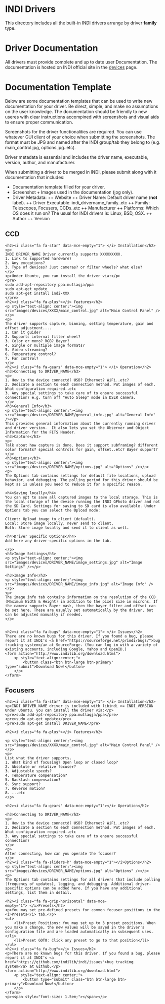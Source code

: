 # INDI Drivers

This directory includes all the built-in INDI drivers arrange by driver **family** type.

# Driver Documentation

All drivers must provide complete and up to date user Documentation. The documentation is hosted on INDI official site in the [devices](https://indilib.org/devices.html) page.

# Documentation Template

Below are some documentation templates that can be used to write new documentation for your driver. Be direct, simple, and make no assumptions on the user knowledge. The documentation should be friendly to new useres with clear instructions accompined with screenshots and visual aids to ensure proper communication.

Screenshots for the driver functionalities are required. You can use whatever GUI client of your choice when submitting the screenshots. The format must be JPG and named after the INDI group/tab they belong to (e.g. main_control.jpg, options.jpg..etc).

Driver metadata is essential and includes the driver name, executable, version, author, and manufacturer.

When submitting a driver to be merged in INDI, please submit along with it documentation that includes:

+ Documentation template filled for your driver.
+ Screenshot + Images used in the documentation (jpg only).
+ Driver Metadata:
++ Website
++ Driver Name: Default driver name (**not** label).
++ Driver Executable: indi_drivername_family..etc
++ Family: Telescopes, Focusers, CCDs..etc
++ Manufacturer
++ Platforms: Which OS does it run on? The usual for INDI drivers is: Linux, BSD, OSX.
++ Author
++ Version

## CCD

```
<h2><i class="fa fa-star" data-mce-empty="1"> </i> Installation</h2>
<p>
INDI DRIVER_NAME Driver currently supports XXXXXXXXX.
1. Link to supported hardware?
2. Any exceptions?
3. Type of devices? Just cameras? or filter wheels? what else?
</p>
<p>Under Ubuntu, you can install the driver via:</p>
<pre>
sudo add-apt-repository ppa:mutlaqja/ppa
sudo apt-get update
sudo apt-get install indi-XXX
</pre>
<h2><i class="fa fa-plus"></i> Features</h2>
<p style="text-align: center;"><img src="images/devices/XXXX/main_control.jpg" alt="Main Control Panel" /></p>
<p>
The driver supports capture, binning, setting temperature, gain and offset adjustment....
1. Can it guide?
2. Supports internal filter wheel?
3. Color or mono? RGB? Bayer?
4. Single or multiple image formats?
5. Video streaming?
6. Temperature control?
7. Fan control?
</p>
<h2><i class="fa fa-gears" data-mce-empty="1"> </i> Operation</h2>
<h3>Connecting to DRIVER_NAME</h3>
<p>
1. How is the device connectd? USB? Ethernet? WiFi..etc?
2. Dedicate a section to each connection method. Put images of each. What configuration required..etc
3. Any special settings to take care of to ensure successful connection? e.g. turn off "Auto Sleep" mode in DSLR camera.
</p>
<h3>General Info</h3>
<p style="text-align: center;"><img src="images/devices/DRIVER_NAME/general_info.jpg" alt="General Info" /></p>
This provides general information about the currently running driver and driver version.  It also lets you set the Observer and Object Information for the FITS Header.
<h3>Capture</h3>
<p>
Talk about how capture is done. Does it support subframing? different color formats? special controls for gain, offset..etc? Bayer support?
</p>
<h3>Options</h3>
<p style="text-align: center;"><img src="images/devices/DRIVER_NAME/options.jpg" alt="Options" /></p>
<p>
The Options tab contains settings for default file locations, upload behavior, and debugging. The polling period for this driver should be kept as is unless you need to reduce it for a specific reason.

<h4>Saving locally</h4>
You can opt to save all captured images to the local storage. This is the local storage of the device running the INDI GPhoto driver and not the SD Card. Settings for saving to SD card is also available. Under Options tab you can select the Upload mode:

Client: Upload image to client (default).
Local: Store image locally, never send to client.
Both: Store image locally and send it to client as well.

<h4>Driver Specific Options</h4>
Add here any driver-specific options in the tab.

</p>
<h3>Image Settings</h3>
<p style="text-align: center;"><img src="images/devices/DRIVER_NAME/image_settings.jpg" alt="Image Settings" /></p>

<h3>Image Info</h3>
<p style="text-align: center;"><img src="images/devices/DRIVER_NAME/image_info.jpg" alt="Image Info" /></p>
<p>
The image info tab contains information on the resolution of the CCD (Maximum Width & Height) in addition to the pixel size in microns. If the camera supports Bayer mask, then the bayer filter and offset can be set here. These are usually set automatically by the driver, but can be adjusted manually if needed.
</p>


<h2><i class="fa fa-bugs" data-mce-empty="1"> </i> Issues</h2>
There are no known bugs for this driver. If you found a bug, please report it at INDI's <a href="https://sourceforge.net/p/indi/bugs/">bug tracking system</a> at SourceForge. (You can log in with a variety of existing accounts, including Google, Yahoo and OpenID.)
<form action="http://www.indilib.org/download.html">
	<p style="text-align:center;">
		<button class="btn btn-large btn-primary" type="submit">Download Now!</button>
	</p>
</form>
```

## Focusers

```
<h2><i class="fa fa-star" data-mce-empty="1"> </i> Installation</h2>
<p>INDI DRIVER_NAME driver is included with libindi >= INDI_VERSION Under Ubuntu, you can install the driver via:</p>
<pre>sudo add-apt-repository ppa:mutlaqja/ppa</pre>
<pre>sudo apt-get update</pre>
<pre>sudo apt-get install DRIVER_NAME</pre>

<h2><i class="fa fa-plus"></i> Features</h2>

<p style="text-align: center;"><img src="images/devices/XXXX/main_control.jpg" alt="Main Control Panel" /></p>
<p>
List what the driver supports.
1. What kind of focusing? Open loop or closed loop?
2. Absolute or relative focuser?
3. Adjustable speeds?
4. Temperature compensation?
5. Backlash compensation?
6. Sync support?
7. Reverse motion?
8. ...etc
</p>

<h2><i class="fa fa-gears" data-mce-empty="1"></i> Operation</h2>

<h3>Connecting to DRIVER_NAME</h3>
<p>
1. How is the device connectd? USB? Ethernet? WiFi..etc?
2. Dedicate a section to each connection method. Put images of each. What configuration required..etc
3. Any special settings to take care of to ensure successful connection?
</p>
<p>
After connecting, how can you operate the focuser?
</p>
<h2><i class="fa fa-sliders-h" data-mce-empty="1"></i>Options</h2>
<p style="text-align: center;"><img src="images/devices/DRIVER_NAME/options.jpg" alt="Options" /></p>
<p>
The Options tab contains settings for all drivers that include polling (frequency of updates), logging, and debugging. Additional driver-specific options can be added here. If you have any additional settings, list them in detail.

<h2><i class="fa fa-grip-horizontal" data-mce-empty="1"> </i>Presets</h2>
<p>You may set pre-defined presets for common focuser positions in the <i>Presets</i> tab.</p>
<ul>
	<li>Preset Positions: You may set up to 3 preset positions. When you make a change, the new values will be saved in the driver's configuration file and are loaded automatically in subsequent uses.</li>
	<li>Preset GOTO: Click any preset to go to that position</li>
</ul>
<h2><i class="fa fa-bug"></i> Issues</h2>
<p>There are no known bugs for this driver. If you found a bug, please report it at INDI's <a href="https://github.com/indilib/indi/issues">bug tracking system</a> at Github.</p>
<form action="http://www.indilib.org/download.html">
	<p style="text-align: center;">
		<button type="submit" class="btn btn-large btn-primary">Download Now!</button>
	</p>
</form>
<p><span style="font-size: 1.5em;"></span></p>
```

